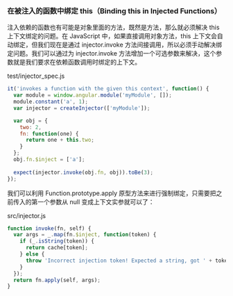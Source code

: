 ### 在被注入的函数中绑定 this（Binding this in Injected Functions）

注入依赖的函数也有可能是对象里面的方法，既然是方法，那么就必须解决 this 上下文绑定的问题。在 JavaScript 中，如果直接调用对象方法，this 上下文会自动绑定，但我们现在是通过 injector.invoke 方法间接调用，所以必须手动解决绑定问题。我们可以通过为 injector.invoke 方法增加一个可选参数来解决，这个参数就是我们要求在依赖函数调用时绑定的上下文。

test/injector\_spec.js

```js
it('invokes a function with the given this context', function() {
  var module = window.angular.module('myModule', []);
  module.constant('a', 1);
  var injector = createInjector(['myModule']);

  var obj = {
    two: 2,
    fn: function(one) {
      return one + this.two;
    }
  };
  obj.fn.$inject = ['a'];
  
  expect(injector.invoke(obj.fn, obj)).toBe(3);
});
```

我们可以利用 Function.prototype.apply 原型方法来进行强制绑定，只需要把之前传入的第一个参数从 null 变成上下文实参就可以了：

src/injector.js

```js
function invoke(fn, self) {
  var args = _.map(fn.$inject, function(token) {
    if (_.isString(token)) {
      return cache[token];
    } else {
      throw 'Incorrect injection token! Expected a string, got ' + token;
    }
  });
  return fn.apply(self, args);
}
```

 

